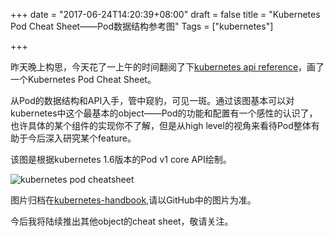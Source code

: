 +++
date = "2017-06-24T14:20:39+08:00"
draft = false
title = "Kubernetes Pod Cheat Sheet——Pod数据结构参考图"
Tags = ["kubernetes"]

+++

昨天晚上构思，今天花了一上午的时间翻阅了下[kubernetes api reference](https://kubernetes.io/docs/api-reference/v1.6)，画了一个Kubernetes Pod Cheat Sheet。

从Pod的数据结构和API入手，管中窥豹，可见一斑。通过该图基本可以对kubernetes中这个最基本的object——Pod的功能和配置有一个感性的认识了，也许具体的某个组件的实现你不了解，但是从high level的视角来看待Pod整体有助于今后深入研究某个feature。

该图是根据kubernetes 1.6版本的Pod v1 core API绘制。

![kubernetes pod cheatsheet](http://olz1di9xf.bkt.clouddn.com/kubernetes-pod-cheatsheet-v1-20170624-01.png)

图片归档在[kubernetes-handbook](https://github.com/rootsongjc/kubernetes-handbook/blob/master/images/kubernetes-pod-cheatsheet.png),请以GitHub中的图片为准。

今后我将陆续推出其他object的cheat sheet，敬请关注。
